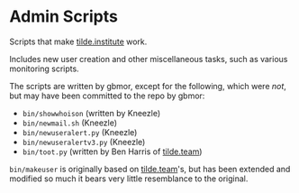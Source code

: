 # Admin Scripts

Scripts that make [tilde.institute](https://tilde.institute) work. 

Includes new user creation
and other miscellaneous tasks, such as various monitoring scripts.  

The scripts are written by gbmor, except for the following, which were *not*, but may have been committed to the repo by gbmor:
  * `bin/showwhoison` (written by Kneezle)
  * `bin/newmail.sh` (Kneezle)
  * `bin/newuseralert.py` (Kneezle)
  * `bin/newuseralertv3.py` (Kneezle)
  * `bin/toot.py` (written by Ben Harris of [tilde.team](https://tilde.team))

`bin/makeuser` is originally based on [tilde.team](https://tilde.team)'s, but has been extended and modified so much it bears very little resemblance to the original.
